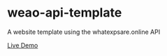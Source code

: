 # weao-api-template
A website template using the whatexpsare.online API

[Live Demo](https://weao-api-template.vercel.app/)
